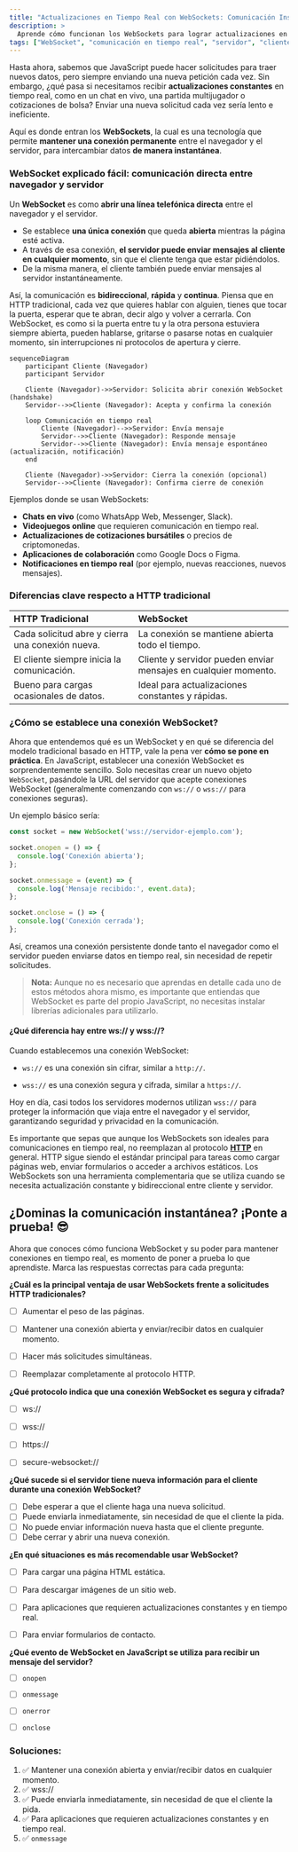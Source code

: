 ```yaml
---
title: "Actualizaciones en Tiempo Real con WebSockets: Comunicación Instantánea en la Web"
description: >
  Aprende cómo funcionan los WebSockets para lograr actualizaciones en tiempo real entre cliente y servidor. Esta lección explica cómo se establece una conexión persistente, qué ventajas tiene frente a las solicitudes HTTP tradicionales y qué ejemplos cotidianos utilizan esta tecnología.
tags: ["WebSocket", "comunicación en tiempo real", "servidor", "cliente", "actualizaciones dinámicas", "web moderna"]
---
```


Hasta ahora, sabemos que JavaScript puede hacer solicitudes para traer nuevos datos, pero siempre enviando una nueva petición cada vez. Sin embargo, ¿qué pasa si necesitamos recibir **actualizaciones constantes** en tiempo real, como en un chat en vivo, una partida multijugador o cotizaciones de bolsa? Enviar una nueva solicitud cada vez sería lento e ineficiente.

Aquí es donde entran los **WebSockets**, la cual es una tecnología que permite **mantener una conexión permanente** entre el navegador y el servidor, para intercambiar datos **de manera instantánea**.


### WebSocket explicado fácil: comunicación directa entre navegador y servidor

Un **WebSocket** es como **abrir una línea telefónica directa** entre el navegador y el servidor.

- Se establece **una única conexión** que queda **abierta** mientras la página esté activa.
- A través de esa conexión, **el servidor puede enviar mensajes al cliente en cualquier momento**, sin que el cliente tenga que estar pidiéndolos.
- De la misma manera, el cliente también puede enviar mensajes al servidor instantáneamente.

Así, la comunicación es **bidireccional**, **rápida** y **continua**. Piensa que en HTTP tradicional, cada vez que quieres hablar con alguien, tienes que tocar la puerta, esperar que te abran, decir algo y volver a cerrarla. Con WebSocket, es como si la puerta entre tu y la otra persona estuviera siempre abierta, pueden hablarse, gritarse o pasarse notas en cualquier momento, sin interrupciones ni protocolos de apertura y cierre.


```mermaid
sequenceDiagram
    participant Cliente (Navegador)
    participant Servidor

    Cliente (Navegador)->>Servidor: Solicita abrir conexión WebSocket (handshake)
    Servidor-->>Cliente (Navegador): Acepta y confirma la conexión

    loop Comunicación en tiempo real
        Cliente (Navegador)-->>Servidor: Envía mensaje
        Servidor-->>Cliente (Navegador): Responde mensaje
        Servidor-->>Cliente (Navegador): Envía mensaje espontáneo (actualización, notificación)
    end

    Cliente (Navegador)->>Servidor: Cierra la conexión (opcional)
    Servidor-->>Cliente (Navegador): Confirma cierre de conexión
```

Ejemplos donde se usan WebSockets:

- **Chats en vivo** (como WhatsApp Web, Messenger, Slack).
- **Videojuegos online** que requieren comunicación en tiempo real.
- **Actualizaciones de cotizaciones bursátiles** o precios de criptomonedas.
- **Aplicaciones de colaboración** como Google Docs o Figma.
- **Notificaciones en tiempo real** (por ejemplo, nuevas reacciones, nuevos mensajes).



### Diferencias clave respecto a HTTP tradicional

| HTTP Tradicional | WebSocket |
|:-----------------|:----------|
| Cada solicitud abre y cierra una conexión nueva. | La conexión se mantiene abierta todo el tiempo. |
| El cliente siempre inicia la comunicación. | Cliente y servidor pueden enviar mensajes en cualquier momento. |
| Bueno para cargas ocasionales de datos. | Ideal para actualizaciones constantes y rápidas. |


### ¿Cómo se establece una conexión WebSocket?

Ahora que entendemos qué es un WebSocket y en qué se diferencia del modelo tradicional basado en HTTP, vale la pena ver **cómo se pone en práctica**. En JavaScript, establecer una conexión WebSocket es sorprendentemente sencillo. Solo necesitas crear un nuevo objeto `WebSocket`, pasándole la URL del servidor que acepte conexiones WebSocket (generalmente comenzando con `ws://` o `wss://` para conexiones seguras).

Un ejemplo básico sería:

```javascript
const socket = new WebSocket('wss://servidor-ejemplo.com');

socket.onopen = () => {
  console.log('Conexión abierta');
};

socket.onmessage = (event) => {
  console.log('Mensaje recibido:', event.data);
};

socket.onclose = () => {
  console.log('Conexión cerrada');
};
```
Así, creamos una conexión persistente donde tanto el navegador como el servidor pueden enviarse datos en tiempo real, sin necesidad de repetir solicitudes.

> **Nota:** Aunque no es necesario que aprendas en detalle cada uno de estos métodos ahora mismo, es importante que entiendas que WebSocket es parte del propio JavaScript, no necesitas instalar librerías adicionales para utilizarlo.

#### ¿Qué diferencia hay entre ws:// y wss://?

Cuando establecemos una conexión WebSocket:

- `ws://` es una conexión sin cifrar, similar a `http://`.

- `wss://` es una conexión segura y cifrada, similar a `https://`.

Hoy en día, casi todos los servidores modernos utilizan `wss://` para proteger la información que viaja entre el navegador y el servidor, garantizando seguridad y privacidad en la comunicación.

Es importante que sepas que aunque los WebSockets son ideales para comunicaciones en tiempo real, no reemplazan al protocolo [**HTTP**](https://4geeks.com/es/lesson/que-es-http?search=http) en general. HTTP sigue siendo el estándar principal para tareas como cargar páginas web, enviar formularios o acceder a archivos estáticos. Los WebSockets son una herramienta complementaria que se utiliza cuando se necesita actualización constante y bidireccional entre cliente y servidor.



## ¿Dominas la comunicación instantánea? ¡Ponte a prueba! 😎

Ahora que conoces cómo funciona WebSocket y su poder para mantener conexiones en tiempo real, es momento de poner a prueba lo que aprendiste. Marca las respuestas correctas para cada pregunta:


**¿Cuál es la principal ventaja de usar WebSockets frente a solicitudes HTTP tradicionales?**
- [ ] Aumentar el peso de las páginas.
- [ ] Mantener una conexión abierta y enviar/recibir datos en cualquier momento.
- [ ] Hacer más solicitudes simultáneas.
- [ ] Reemplazar completamente al protocolo HTTP.


**¿Qué protocolo indica que una conexión WebSocket es segura y cifrada?**
- [ ] ws://
- [ ] wss://
- [ ] https://
- [ ] secure-websocket://


**¿Qué sucede si el servidor tiene nueva información para el cliente durante una conexión WebSocket?**
- [ ] Debe esperar a que el cliente haga una nueva solicitud.
- [ ] Puede enviarla inmediatamente, sin necesidad de que el cliente la pida.
- [ ] No puede enviar información nueva hasta que el cliente pregunte.
- [ ] Debe cerrar y abrir una nueva conexión.

**¿En qué situaciones es más recomendable usar WebSocket?**
- [ ] Para cargar una página HTML estática.
- [ ] Para descargar imágenes de un sitio web.
- [ ] Para aplicaciones que requieren actualizaciones constantes y en tiempo real.
- [ ] Para enviar formularios de contacto.


**¿Qué evento de WebSocket en JavaScript se utiliza para recibir un mensaje del servidor?**
- [ ] `onopen`
- [ ] `onmessage`
- [ ] `onerror`
- [ ] `onclose`



### Soluciones:

1. ✅ Mantener una conexión abierta y enviar/recibir datos en cualquier momento.  
2. ✅ wss://  
3. ✅ Puede enviarla inmediatamente, sin necesidad de que el cliente la pida.  
4. ✅ Para aplicaciones que requieren actualizaciones constantes y en tiempo real.  
5. ✅ `onmessage`

